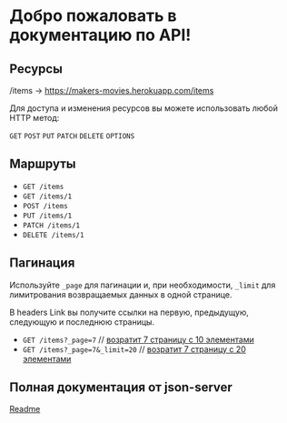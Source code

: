 # Добро пожаловать в документацию по API!

## Ресурсы
/items -> https://makers-movies.herokuapp.com/items

Для доступа и изменения ресурсов вы можете использовать любой HTTP метод:

`GET` `POST` `PUT` `PATCH` `DELETE` `OPTIONS`


## Маршруты

- `GET /items`
- `GET /items/1`
- `POST /items`
- `PUT /items/1`
- `PATCH /items/1`
- `DELETE /items/1`

## Пагинация

Используйте `_page` для пагинации и, при необходимости, `_limit` для лимитрования возвращаемых данных в одной странице.

В headers Link вы получите ссылки на первую, предыдущую, следующую и последнюю страницы.

- `GET /items?_page=7` // [возратит 7 страницу с 10 элементами](https://makers-movies.herokuapp.com/items?_page=7)
- `GET /items?_page=7&_limit=20` // [возратит 7 страницу с 20 элементами](https://makers-movies.herokuapp.com/items?_page=7&_limit=20)

## Полная документация от json-server

[Readme](https://github.com/typicode/json-server)


